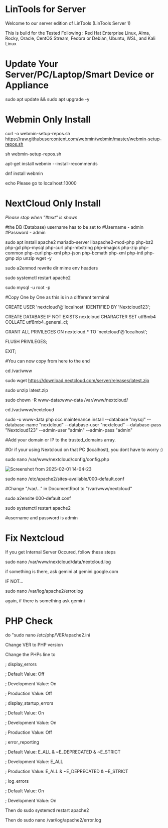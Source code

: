 # LinTools for Server
Welcome to our server edition of LinTools (LinTools Server 1)

This is build for the Tested Following : Red Hat Enterprise Linux, Alma, Rocky, Oracle, CentOS Stream, Fedora or Debian, Ubuntu, WSL, and Kali Linux

# Update Your Server/PC/Laptop/Smart Device or Appliance

sudo apt update && sudo apt upgrade -y

# Webmin Only Install

curl -o webmin-setup-repos.sh https://raw.githubusercontent.com/webmin/webmin/master/webmin-setup-repos.sh

sh webmin-setup-repos.sh

apt-get install webmin --install-recommends

dnf install webmin

echo Please go to localhost:10000

# NextCloud Only Install
*Please stop when "#text" is shown*

#the DB (Database) username has to be set to
#Username - admin
#Password - admin

sudo apt install apache2 mariadb-server libapache2-mod-php php-bz2 php-gd php-mysql php-curl php-mbstring php-imagick php-zip php-common php-curl php-xml php-json php-bcmath php-xml php-intl php-gmp zip unzip wget -y

sudo a2enmod rewrite dir mime env headers

sudo systemctl restart apache2

sudo mysql -u root -p

#Copy One by One as this is in a different terminal

CREATE USER 'nextcloud'@'localhost' IDENTIFIED BY 'Nextcloud123';

CREATE DATABASE IF NOT EXISTS nextcloud CHARACTER SET utf8mb4 COLLATE utf8mb4_general_ci;

GRANT ALL PRIVILEGES ON nextcloud.* TO 'nextcloud'@'localhost';

FLUSH PRIVILEGES;

EXIT;

#You can now copy from here to the end

cd /var/www

sudo wget https://download.nextcloud.com/server/releases/latest.zip

sudo unzip latest.zip

sudo chown -R www-data:www-data /var/www/nextcloud/

cd /var/www/nextcloud

sudo -u www-data php occ maintenance:install --database "mysql" --database-name "nextcloud" --database-user "nextcloud" --database-pass "Nextcloud123" --admin-user "admin" --admin-pass "admin"

#Add your domain or IP to the trusted_domains array.

#Or if your using Nextcloud on that PC (localhost), you dont have to worry :)

sudo nano /var/www/nextcloud/config/config.php

![Screenshot from 2025-02-01 14-04-23](https://github.com/user-attachments/assets/9f8f7140-faf9-4992-b92f-ea791393ee5e)


sudo nano /etc/apache2/sites-available/000-default.conf

#Change "/var/..." in DocumentRoot to "/var/www/nextcloud"

sudo a2ensite 000-default.conf

sudo systemctl restart apache2

#username and password is admin


# Fix Nextcloud

If you get Internal Server Occured, follow these steps

sudo nano /var/www/nextcloud/data/nextcloud.log

if something is there, ask gemini at gemini.google.com

IF NOT...

sudo nano /var/log/apache2/error.log

again, if there is something ask gemini

# PHP Check

do "sudo nano /etc/php/VER/apache2.ini

Change VER to PHP version


Change the PHPs line to

; display_errors

;   Default Value: Off

;   Development Value: On

;   Production Value: Off


; display_startup_errors

;   Default Value: On

;   Development Value: On

;   Production Value: Off


; error_reporting

;   Default Value: E_ALL & ~E_DEPRECATED & ~E_STRICT

;   Development Value: E_ALL

;   Production Value: E_ALL & ~E_DEPRECATED & ~E_STRICT


; log_errors

;   Default Value: On 

;   Development Value: On


Then do   sudo systemctl restart apache2

Then do   sudo nano /var/log/apache2/error.log

